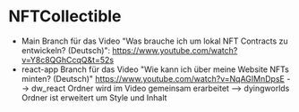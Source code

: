# NFTCollectible

- Main Branch für das Video "Was brauche ich um lokal NFT Contracts zu entwickeln? (Deutsch)": https://www.youtube.com/watch?v=Y8c8QGhCcqQ&t=52s
- react-app Branch für das Video "Wie kann ich über meine Website NFTs minten? (Deutsch)" https://www.youtube.com/watch?v=NqAGIMnDpsE
  --> dw_react Ordner wird im Video gemeinsam erarbeitet
  --> dyingworlds Ordner ist erweitert um Style und Inhalt
